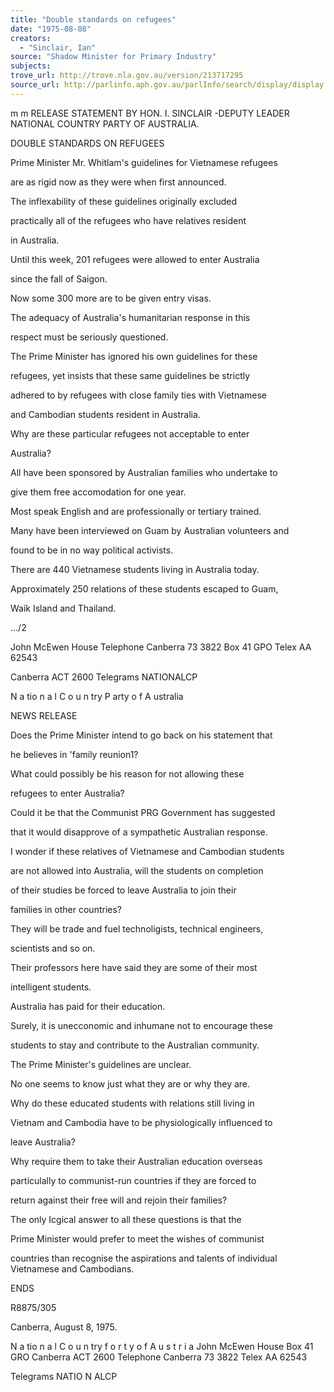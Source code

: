 ```yaml
---
title: "Double standards on refugees"
date: "1975-08-08"
creators:
  - "Sinclair, Ian"
source: "Shadow Minister for Primary Industry"
subjects:
trove_url: http://trove.nla.gov.au/version/213717295
source_url: http://parlinfo.aph.gov.au/parlInfo/search/display/display.w3p;query=Id%3A%22media/pressrel/HPR06000739%22
---
```


 m m  RELEASE STATEMENT BY HON. I. SINCLAIR -DEPUTY LEADER NATIONAL COUNTRY PARTY OF AUSTRALIA.

 DOUBLE STANDARDS ON REFUGEES

 Prime Minister Mr. Whitlam's guidelines for Vietnamese refugees 

 are as rigid now as they were when first announced.

 The inflexability of these guidelines originally excluded 

 practically all of the refugees who have relatives resident 

 in Australia.

 Until this week, 201 refugees were allowed to enter Australia 

 since the fall of Saigon.

 Now some 300 more are to be given entry visas.

 The adequacy of Australia's humanitarian response in this 

 respect must be seriously questioned.

 The Prime Minister has ignored his own guidelines for these 

 refugees, yet insists that these same guidelines be strictly 

 adhered to by refugees with close family ties with Vietnamese 

 and Cambodian students resident in Australia.

 Why are these particular refugees not acceptable to enter 

 Australia?

 All have been sponsored by Australian families who undertake to 

 give them free accomodation for one year.

 Most speak English and are professionally or tertiary trained.

 Many have been interviewed on Guam by Australian volunteers and 

 found to be in no way political activists.

 There are 440 Vietnamese students living in Australia today.

 Approximately 250 relations of these students escaped to Guam,

 Waik Island and Thailand.

 .../2

 John McEwen House Telephone Canberra 73 3822 Box 41 GPO Telex AA 62543

 Canberra ACT 2600 Telegrams NATIONALCP 

 N a tio n a l C o u n try  P arty o f  A ustralia

 NEWS RELEASE

 Does the Prime Minister intend to go back on his statement that 

 he believes in 'family reunion1?

 What could possibly be his reason for not allowing these 

 refugees to enter Australia?

 Could it be that the Communist PRG Government has suggested 

 that it would disapprove of a sympathetic Australian response.

 I wonder if these relatives of Vietnamese and Cambodian students 

 are not allowed into Australia, will the students on completion 

 of their studies be forced to leave Australia to join their 

 families in other countries?

 They will be trade and fuel technoligists, technical engineers, 

 scientists and so on.

 Their professors here have said they are some of their most 

 intelligent students.

 Australia has paid for their education.

 Surely, it is unecconomic and inhumane not to encourage these 

 students to stay and contribute to the Australian community.

 The Prime Minister's guidelines are unclear.

 No one seems to know just what they are or why they are.

 Why do these educated students with relations still living in 

 Vietnam and Cambodia have to be physiologically influenced to 

 leave Australia?

 Why require them to take their Australian education overseas 

 particulally to communist-run countries if they are forced to 

 return against their free will and rejoin their families?

 The only Icgical answer to all these questions is that the 

 Prime Minister would prefer to meet the wishes of communist

 countries than recognise the aspirations and talents of  individual Vietnamese and Cambodians.

 ENDS

 R8875/305

 Canberra, August 8, 1975.

 N a tio n a l C o u n try  f o r t y  o f  A u s t r i a John McEwen House Box 41 GRO Canberra ACT 2600 Telephone Canberra 73 3822  Telex AA 62543

 Telegrams NATIO N ALCP

